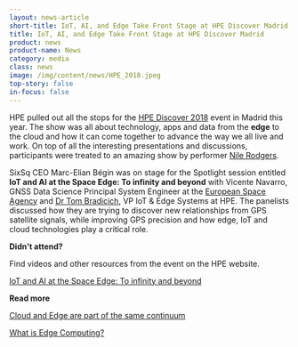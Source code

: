```yaml
---
layout: news-article
short-title: IoT, AI, and Edge Take Front Stage at HPE Discover Madrid
title: IoT, AI, and Edge Take Front Stage at HPE Discover Madrid
product: news
product-name: News
category: media
class: news
image: /img/content/news/HPE_2018.jpeg
top-story: false
in-focus: false
---
```


HPE pulled out all the stops for the [HPE Discover 2018](https://www.hpe.com/events/discover/) event in Madrid this year. The show was all about technology, apps and data from the **edge** to the cloud and how it can come together to advance the way we all live and work. On top of all the interesting presentations and discussions, participants were treated to an amazing show by performer [Nile Rodgers](https://www.imdb.com/name/nm0734755/).

SixSq CEO Marc-Elian Bégin was on stage for the Spotlight session entitled **IoT and AI at the Space Edge: To infinity and beyond** with Vicente Navarro, GNSS Data Science Principal System Engineer at the [European Space Agency](https://www.esa.int/ESA) and [Dr Tom Bradicich](https://www.hpe.com/us/en/insights/contributors/dr-tom-bradicich.html), VP IoT & Edge Systems at HPE. The panelists discussed how they are trying to discover new relationships from GPS satellite signals, while improving GPS precision and how edge, IoT and cloud technologies play a critical role. 

**Didn't attend?** 

Find videos and other resources from the event on the HPE website.

[IoT and AI at the Space Edge: To infinity and beyond](https://www.hpe.com/events/discover/more/details/SL6849)

**Read more**

 [Cloud and Edge are part of the same continuum](https://media.sixsq.com/blog/edge-cloud-continuum)
 
 [What is Edge Computing?](https://media.sixsq.com/blog/what-is-edge-computing)
